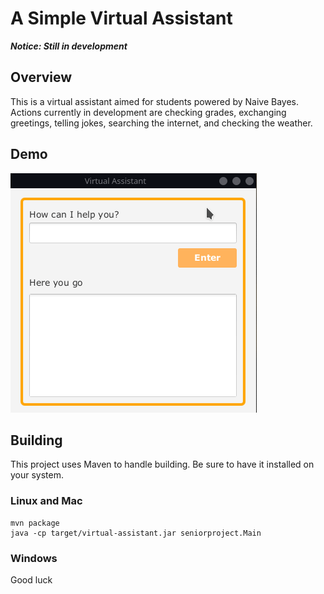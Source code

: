 # A Simple Virtual Assistant

***Notice: Still in development***

## Overview
This is a virtual assistant aimed for students powered by Naive Bayes.
Actions currently in development are checking grades, exchanging greetings, telling jokes,
searching the internet, and checking the weather.

## Demo
![Simple Demo](/assets/Demo.gif)

## Building

This project uses Maven to handle building. Be sure to have it installed on your system.

### Linux and Mac
```
mvn package
java -cp target/virtual-assistant.jar seniorproject.Main
```

### Windows
Good luck
